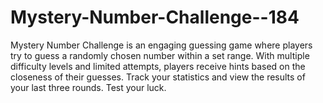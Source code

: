 # Mystery-Number-Challenge--184
Mystery Number Challenge is an engaging guessing game where players try to guess a randomly chosen number within a set range. With multiple difficulty levels and limited attempts, players receive hints based on the closeness of their guesses. Track your statistics and view the results of your last three rounds. Test your luck.
